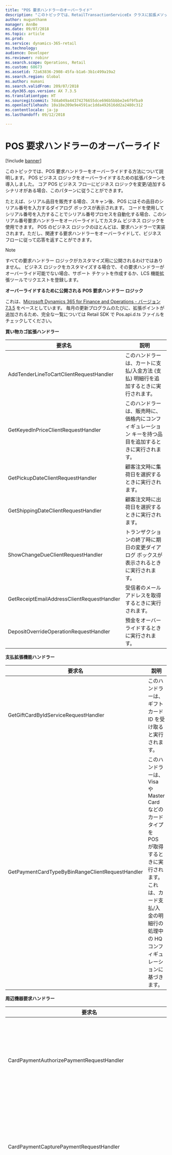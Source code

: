 ```yaml
---
title: "POS 要求ハンドラーのオーバーライド"
description: "このトピックでは、RetailTransactionServiceEx クラスに拡張メソッドを追加して、Commerce Data Exchange - リアルタイム サービスを拡張する方法について説明します。 リアルタイム サービスは、Retail クライアントがリアルタイムで小売機能を操作できるようします。"
author: mugunthanm
manager: AnnBe
ms.date: 09/07/2018
ms.topic: article
ms.prod: 
ms.service: dynamics-365-retail
ms.technology: 
audience: Developer
ms.reviewer: robinr
ms.search.scope: Operations, Retail
ms.custom: 68673
ms.assetid: 72a63836-2908-45fa-b1a6-3b1c499a19a2
ms.search.region: Global
ms.author: mumani
ms.search.validFrom: 209/07/2018
ms.dyn365.ops.version: AX 7.3.5
ms.translationtype: HT
ms.sourcegitcommit: 7d4a049a44374276655dce696b5bbbe2e6f9fba9
ms.openlocfilehash: 10a18e209e9e4591ac1dda492616dd2a2480c312
ms.contentlocale: ja-jp
ms.lasthandoff: 09/12/2018

---
```


# <a name="override-pos-request-handler"></a>POS 要求ハンドラーのオーバーライド

[!include [banner](../includes/banner.md)]

このトピックでは、POS 要求ハンドラーをオーバーライドする方法について説明します。 POS ビジネス ロジックをオーバーライドするための拡張パターンを導入しました。 コア POS ビジネス フローにビジネス ロジックを変更/追加するシナリオがある場合、このパターンに従うことができます。

たとえば、シリアル品目を販売する場合、スキャン後、POS にはその品目のシリアル番号を入力するダイアログ ボックスが表示されます。 コードを使用してシリアル番号を入力することでシリアル番号プロセスを自動化する場合、このシリアル番号要求ハンドラーをオーバーライドしてカスタム ビジネス ロジックを使用できます。 POS のビジネス ロジックのほとんどは、要求ハンドラーで実装されます。ただし、関連する要求ハンドラーをオーバーライドして、ビジネス フローに従って応答を返すことができます。

> [!NOTE]
> すべての要求ハンドラー ロジックがカスタマイズ用に公開されるわけではありません。 ビジネス ロジックをカスタマイズする場合で、その要求ハンドラーがオーバーライド可能でない場合、サポート チケットを作成するか、LCS 機能拡張ツールでリクエストを登録します。

**オーバーライドするために公開される POS 要求ハンドラー ロジック**

これは、[Microsoft Dynamics 365 for Finance and Operations - バージョン 7.3.5](https://fix.lcs.dynamics.com/Issue/Details?kb=4456209&bugId=235124&qc=9fef9e411bd4f715508205b6c65b16afdc4096cea0f15e1535c3d8e3f13716c1) をベースとしています。 毎月の更新プログラムのたびに、拡張ポイントが追加されるため、完全な一覧については Retail SDK で Pos.api.d.ts ファイルをチェックしてください。 

**買い物カゴ拡張ハンドラー**

| **要求名**                           | **説明**                                                                              |
|--------------------------------------------|----------------------------------------------------------------------------------------------|
| AddTenderLineToCartClientRequestHandler    | このハンドラーは、カートに支払/入金方法 (支払) 明細行を追加するときに実行されます。                          |
| GetKeyedInPriceClientRequestHandler        | このハンドラーは、販売時に、価格内にコンフィギュレーション キーを持つ品目を追加するときに実行されます。 |
| GetPickupDateClientRequestHandler          | 顧客注文時に集荷日を選択するときに実行されます。                                  |
| GetShippingDateClientRequestHandler        | 顧客注文時に出荷日を選択するときに実行されます。                                |
| ShowChangeDueClientRequestHandler          | トランザクションの終了時に期日の変更ダイアログ ボックスが表示されるときに実行されます。                             |
| GetReceiptEmailAddressClientRequestHandler | 受信者のメール アドレスを取得するときに実行されます。                                                 |
| DepositOverrideOperationRequestHandler     | 預金をオーバーライドするときに実行されます。                                                          |

**支払拡張機能ハンドラー**

| **要求名**                                 | **説明**                                                                                                                                   |
|--------------------------------------------------|---------------------------------------------------------------------------------------------------------------------------------------------------|
| GetGiftCardByIdServiceRequestHandler             | このハンドラーは、ギフト カード ID を受け取ると実行されます。                                                                                           |
| GetPaymentCardTypeByBinRangeClientRequestHandler | このハンドラーは、Visa や Master Card などのカード タイプを POS が取得するときに実行されます。 これは、カード支払/入金の明細行の処理中の HQ コンフィギュレーションに基づきます。 |

**周辺機器要求ハンドラー**

| 要求名                                                  | 説明                                                                                                                                                     |
|---------------------------------------------------------------|-----------------------------------------------------------------------------------------------------------------------------------------------------------------|
| CardPaymentAuthorizePaymentRequestHandler                     | カード支払が承認されたときに実行されます。                                                                                                                       |
| CardPaymentCapturePaymentRequestHandler                       | カード支払が取得されたときに実行されます。                                                                                                                         |
| CardPaymentExecuteTaskRequestHandler                          | カスタム タスクを実行するために使用します。 このハンドラーは、主に、サポートされていない支払コネクタを使用するカスタム機能の拡張機能用です。       |
| CardPaymentRefundPaymentRequestHandler                        | カード支払が払戻しされたときに実行されます。                                                                                                                         |
| CardPaymentVoidPaymentRequestHandler                          | カード支払が無効化されたときに実行されます。                                                                                                                           |
| CardPaymentBeginTransactionRequestHandler                     | カード支払が開始されたときに実行されます。                                                                                                                        |
| CardPaymentEndTransactionRequestHandler                       | カード支払が終了したときに実行されます。                                                                                                                            |
| CardPaymentEnquireGiftCardBalancePeripheralRequestHandler     | ギフト カードの残高照会が行われるときに実行されます。                                                                                                                |
| PaymentTerminalAuthorizePaymentActivityRequestHandler         | 支払ターミナル/デバイスを使用してカード支払が承認されたときに実行 されます。                                                                                         |
| PaymentTerminalAuthorizePaymentRequestHandler                 | 支払ターミナル/デバイスを使用してカード支払が承認されたときに実行 されます。                                                                                         |
| PaymentTerminalEnquireGiftCardBalancePeripheralRequestHandler | 支払ターミナル/デバイスを使用してギフト カードの残高照会が行われるときに実行 されます。                                                                                  |
| PaymentTerminalExecuteTaskRequestHandler                      | カスタム タスクを実行するために使用します。 このハンドラーは、主に、サポートされていない支払ターミナル/デバイスを使用するカスタム機能の拡張機能用です。 |
| PaymentTerminalRefundPaymentRequestHandler                    | 支払ターミナル/デバイスを使用してカード支払が払戻しされたときに実行されます。                                                                                           |
| PaymentTerminalUpdateLinesRequestHandler                      | POS が表示目的で明細行品目の詳細を支払デバイスに送信するときに実行されます。                                                                                 |
| PaymentTerminalVoidPaymentRequestHandler                      | 支払ターミナル/デバイスを使用してカード支払が無効化されたときに実行されます。                                                                                             |
| PaymentTerminalBeginTransactionRequestHandler                 | 支払ターミナル/デバイスを使用してカード支払が開始されたときに実行されます。                                                                                          |
| PaymentTerminalCancelOperationRequestHandler                  | 支払ターミナル/デバイスを使用してカード支払がキャンセルされたときに実行されます。                                                                                          |
| PaymentTerminalEndTransactionRequestHandler                   | 支払ターミナル/デバイスを使用してカード支払が終了したときに実行されます。                                                                                              |
| CashDrawerOpenRequestHandler                                  | キャッシュ ドロワー オープン要求が POS によって開始されるときに実行されます。                                                                                                     |

**スキャン要求ハンドラー**

| 要求名                      | 説明                                                    |
|-----------------------------------|----------------------------------------------------------------|
| GetScanResultClientRequestHandler | スキャンするか、POS トランザクション画面テンキーで入力するときに実行されます。 |

**店舗フルフィルメント要求ハンドラー**

| 要求名                         | 説明                                                          |
|--------------------------------------|----------------------------------------------------------------------|
| PrintPackingSlipClientRequestHandler | 店舗フルフィルメント ビューから梱包明細を印刷するときに実行されます。 |

**店舗運営要求ハンドラー**

| 要求名                                       | 説明                                                        |
|----------------------------------------------------|--------------------------------------------------------------------|
| CreateTenderRemovalTransactionClientRequestHandler | POS で支払/入金の削除操作を行うときに実行されます。              |
| CreateFloatEntryTransactionClientRequestHandler    | POS で釣銭入力操作を行うときに実行されます。                 |
| SelectZipCodeInfoClientRequestHandler              | POS で住所の追加/編集ビューで郵便番号を入力するときに実行されます。 |

**支払/入金計算要求ハンドラー**

| 要求名                                           | 説明                                               |
|--------------------------------------------------------|-----------------------------------------------------------|
| CreateSafeDropTransactionClientRequestHandler          | POS で金庫保管操作を行うときに実行されます。          |
| GetTenderDetailsClientRequestHandler                   | POS で支払/入金申告の詳細を取得するときに実行されます。  |
| CreateBankDropTransactionClientRequestHandler          | POS で銀行入金操作を行うときに実行されます。          |
| CreateTenderDeclarationTransactionClientRequestHandler | POS で支払/入金申告操作を行うときに実行されます。 |

**POS でハンドラーをオーバーライドする方法**

上記の POS 要求ハンドラー ロジックのいずれかをオーバーライドすると、次の手順を使用する必要があります。

1.  新しいクラスを作成し、対応するハンドラー クラスから拡張します。 たとえば、GetSerialNumberClientRequestHandler をオーバーライドする場合、クラスを GetSerialNumberClientRequestHandler から拡張します。

2.  executeAsync メソッドを実装します。

3.  既定のハンドラーを呼び出すか、executeAsync メソッド内でカスタム ロジックを実行して、応答を返します。

**ステップ バイ ステップの手順**

次の例では、GetSerialNumberClientRequestHandler をオーバーライドして POS でシリアル番号の入力を自動化する方法を示します。 既定では、POS には、シリアル番号を要求するよう品目がコンフィギュレーションされている場合は、シリアル番号を入力するダイアログ ボックスが表示されます。 このダイアログ ボックスが表示されないようにし、コードを使用してシリアル番号を入力します。

1.  管理者モードで Visual Studio 2015 を開きます。

2.  ModernPOS ソリューションを …\\RetailSDK\\POS から開きます。

3.  POS.Extensions プロジェクトで、POSRequestHandlerExtension という名前の新しいフォルダーを作成します。

4.  POSRequestHandlerExtension フォルダーに、Handlers という名前の新しいフォルダーを作成します。

5.  Handlers フォルダーに、新しい .ts (typescript) ファイルを追加し、GetSerialNumberClientRequestHandlerExt.ts と名前を付けます。

6.  次の import ステートメントを追加して、GetSerialNumberClientRequestHandlerExt.ts ファイルに関連するエンティティおよびコンテキストをインポートします。

 ```Typescrip 
 import { GetSerialNumberClientRequestHandler } from "PosApi/Extend/RequestHandlers/ProductsRequestHandlers";
 import { GetSerialNumberClientRequest, GetSerialNumberClientResponse } from "PosApi/Consume/Products";
 import { ClientEntities } from "PosApi/Entities";
```
7.  GetSerialNumberClientRequestHandlerExt.ts ファイルで、GetSerialNumberClientRequestHandlerExtend という新しいクラスを作成し、GetSerialNumberClientRequestHandler から拡張します。

    export default class GetSerialNumberClientRequestHandlerExt extends GetSerialNumberClientRequestHandler { }

8.  GetSerialNumberClientRequestHandlerExt クラス内に executeAsync メソッドを実装します。 executeAsync メソッドでは、カスタム ロジックを書き込んで、応答を返すか、既定のハンドラーを呼び出すことができます。 POS は、シリアル品目を販売するとき、シリアル番号のロジックを実行する executeAsync を探しますが、オーバーライドされるため、POS は標準メソッドの代わりにこのオーバーライドされた executeAsync メソッドを実行します。

 **executeAsync メソッドをオーバーライドする方法のサンプル実装**

 ```Typescrip
 public executeAsync(request: GetSerialNumberClientRequest<GetSerialNumberClientResponse>):
     Promise<ClientEntities.ICancelableDataResult<GetSerialNumberClientResponse>> {

 // User could implement new business logic here to process the serial number.
 // The following example sets serial number "112233" for product 82001.

 if (request.product.ItemId === "82001") {
 let response: GetSerialNumberClientResponse = new GetSerialNumberClientResponse("112233");
 return Promise.resolve(<ClientEntities.ICancelableDataResult<GetSerialNumberClientResponse>>{

 canceled: false,
 data: response

 });

 }

 // If you don’t want to execute custom logic on some conditions, and you just want to call the standard logic, you can call the default request, as shown below.

 return this.defaultExecuteAsync(request);

 }
```
完全なサンプル コード:

 ```Typescrip
 /**
 * SAMPLE CODE NOTICE
 *
 * THIS SAMPLE CODE IS MADE AVAILABLE AS IS. MICROSOFT MAKES NO WARRANTIES, WHETHER EXPRESS OR IMPLIED,
 * OF FITNESS FOR A PARTICULAR PURPOSE, OF ACCURACY OR COMPLETENESS OF RESPONSES, OF RESULTS, OR CONDITIONS OF MERCHANTABILITY.
 * THE ENTIRE RISK OF THE USE OR THE RESULTS FROM THE USE OF THIS SAMPLE CODE REMAINS WITH THE USER.
 * NO TECHNICAL SUPPORT IS PROVIDED. YOU MAY NOT DISTRIBUTE THIS CODE UNLESS YOU HAVE A LICENSE AGREEMENT WITH MICROSOFT THAT ALLOWS YOU TO DO SO.
 */

 import { GetSerialNumberClientRequestHandler } from "PosApi/Extend/RequestHandlers/ProductsRequestHandlers";
 import { GetSerialNumberClientRequest, GetSerialNumberClientResponse } from "PosApi/Consume/Products";
 import { ClientEntities } from "PosApi/Entities";

 /**
 * Override request handler class for getting serial number request.
 */

 export default class GetSerialNumberClientRequestHandlerExt extends GetSerialNumberClientRequestHandler {

 /**
 * Executes the request handler asynchronously.
 * @param {GetSerialNumberClientRequest<GetSerialNumberClientResponse>} request The request containing the response.
 * @return {Promise<ICancelableDataResult<GetSerialNumberClientResponse>>} The cancelable promise containing the response.
 */

 public executeAsync(request: GetSerialNumberClientRequest<GetSerialNumberClientResponse>):
    Promise<ClientEntities.ICancelableDataResult<GetSerialNumberClientResponse>> {

 // User could implement new business logic here to process the serial number.
 // The following example sets serial number "112233" for product 82001.

 if (request.product.ItemId === "82001") {
 let response: GetSerialNumberClientResponse = new GetSerialNumberClientResponse("112233");
 return Promise.resolve(<ClientEntities.ICancelableDataResult<GetSerialNumberClientResponse>>{
 canceled: false,
 data: response
 });

 }
 return this.defaultExecuteAsync(request);
 }
 }

```
9.  POSRequestHandlerExtension フォルダーの下に新しい json ファイルを作成します。 manifest.json という名前を付けます。

10.  manifest.json ファイルに、次のコードをコピーして貼り付けます。 このコードをコピーする前に、既定で生成されたコードを削除してください。

 ```Typescrip
 {
 "$schema": "../manifestSchema.json",
 "name": "Pos_Extensibility_Samples",
 "publisher": "Microsoft",
 "version": "7.3.5.0",
 "minimumPosVersion": "7.3.5.0",
 "components": {
 "extend": {
 "requestHandlers": [
 {
 "modulePath": "Handlers/GetSerialNumberClientRequestHandlerExt"
 }
 ]
 }
 }
}
```
11.  POS.Extensions プロジェクトにある extensions.json ファイルを開きます。 実行時の POS にこの拡張が含まれるように、POSRequestHandlerExtension サンプルで更新します。
 
```Typescrip
 {
 "extensionPackages": [
    { 
       "baseUrl": "SampleExtensions2" 
     }, 
     { 
       "baseUrl": " SampleExtensions" 
     }, 
     {
      "baseUrl": "POSRequestHandlerExtension"
 }
 ]
}
```
> [!NOTE]
> extension.json ファイルには、常に 2 つの拡張フォルダー名が含まれている必要があるため、必ず SampleExtensions フォルダー名またはカスタム拡張フォルダー名を保持してください。 生産には、サンプル拡張を使用しないでください。 独自の拡張フォルダーを追加し、すべてのサンプルを削除する必要があります。

12.  tsconfig.json ファイルを開いて、拡張パッケージ フォルダーを除外リストからコメント アウトします。 POS では、このファイルを使用して、コンパイル用に拡張機能を追加または除外します。 既定では、リストに除外されたすべての拡張リストが含まれています。 POS の拡張部分をコンパイルする場合は、拡張フォルダー名を追加し、以下のように拡張リストから拡張をコメント アウトする必要があります。

 ```Typescrip
 "exclude": [

 // "SampleExtensions",
 //"SampleExtensions2",
 //"POSRequestHandlerExtension"

],
```
13.  プロジェクトをコンパイル、およびリビルドします。

**拡張機能をテストする方法**

1.  F5 キーを押し、POS を展開してカスタマイズをテストします。

2.  POS が開始されたら、POS にサインインし、トランザクションへシリアル品目を追加します。

3.  拡張コードにブレークポイントを配置します。 シリアル品目を追加するとき、拡張コードをデバッグできるはずです。

